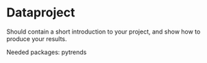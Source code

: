 # Dataproject

Should contain a short introduction to your project, and show how to produce your results.

Needed packages:
pytrends
